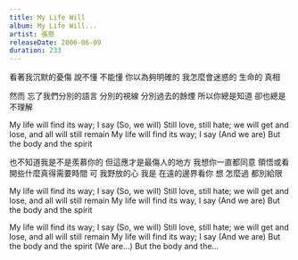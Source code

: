 ```yaml
---
title: My Life Will
album: My Life Will...
artist: 張懸
releaseDate: 2006-06-09
duration: 233
---
```

看著我沉默的憂傷
說不懂 不能懂 你以為夠明確的
我怎麼會迷惑的 生命的 真相

然而 忘了我們分別的語言
分別的視線
分別過去的餘煙
所以你總是知道 卻也總是不理解

My life will find its way; I say
(So, we will)
Still love, still hate; we will get and lose, and all will still remain
My life will find its way; I say
(And we are)
But the body and the spirit

也不知道我是不是羨慕你的
但這應才是最傷人的地方
我想你一直都同意
領悟或看開些什麼真得需要時間
可 我野放的心
我是 在遠的邊界看你 想
怎麼過 都別給限

My life will find its way; I say
(So, we will)
Still love, still hate; we will get and lose, and all will still remain
My life will find its way, I say
(And we are)
But the body and the spirit

My life will find its way; I say
(So, we will)
Still love, still hate; we will get and lose, and all will still remain
My life will find its way; I say
(And we are)
But the body and the spirit
(We are...)
But the body and the...